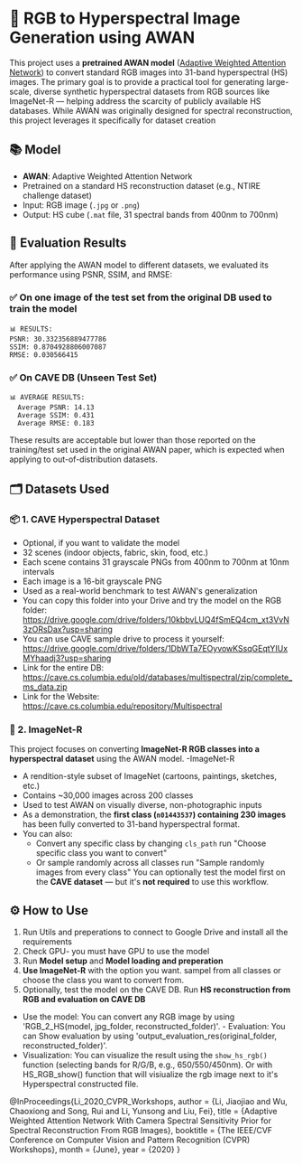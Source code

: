 # 🌈 RGB to Hyperspectral Image Generation using AWAN
 
This project uses a **pretrained AWAN model** ([Adaptive Weighted Attention Network](https://openaccess.thecvf.com/content_CVPRW_2020/papers/w31/Li_Adaptive_Weighted_Attention_Network_With_Camera_Spectral_Sensitivity_Prior_for_CVPRW_2020_paper.pdf)) to convert standard RGB images into 31-band hyperspectral (HS) images.
The primary goal is to provide a practical tool for generating large-scale, diverse synthetic hyperspectral datasets from RGB sources like ImageNet-R — helping address the scarcity of publicly available HS databases. While AWAN was originally designed for spectral reconstruction, this project leverages it specifically for dataset creation

## 📚 Model

- **AWAN**: Adaptive Weighted Attention Network
- Pretrained on a standard HS reconstruction dataset (e.g., NTIRE challenge dataset)
- Input: RGB image (`.jpg` or `.png`)
- Output: HS cube (`.mat` file, 31 spectral bands from 400nm to 700nm)

## 🧪 Evaluation Results

After applying the AWAN model to different datasets, we evaluated its performance using PSNR, SSIM, and RMSE:
### ✅ On one image of the test set from the original DB used to train the model

```
📊 RESULTS:
PSNR: 30.332356889477786
SSIM: 0.8704928806007087
RMSE: 0.030566415
```
### ✅ On CAVE DB (Unseen Test Set)

```
📊 AVERAGE RESULTS:
  Average PSNR: 14.13
  Average SSIM: 0.431
  Average RMSE: 0.183
```

These results are acceptable but lower than those reported on the training/test set used in the original AWAN paper, which is expected when applying to out-of-distribution datasets.

## 🗂️ Datasets Used

### 📦 1. **CAVE Hyperspectral Dataset** 
- Optional, if you want to validate the model
- 32 scenes (indoor objects, fabric, skin, food, etc.)
- Each scene contains 31 grayscale PNGs from 400nm to 700nm at 10nm intervals
- Each image is a 16-bit grayscale PNG
- Used as a real-world benchmark to test AWAN's generalization
- You can copy this folder into your Drive and try the model on the RGB folder:
https://drive.google.com/drive/folders/10kbbvLUQ4fSmEQ4cm_xt3VvN3zORsDax?usp=sharing
- You can use CAVE sample drive to process it yourself:
https://drive.google.com/drive/folders/1DbWTa7EOyvowKSsqGEqtYIUxMYhaadj3?usp=sharing
- Link for the entire DB:
https://cave.cs.columbia.edu/old/databases/multispectral/zip/complete_ms_data.zip
- Link for the Website:
https://cave.cs.columbia.edu/repository/Multispectral

### 🐘 2. **ImageNet-R**
This project focuses on converting **ImageNet-R RGB classes into a hyperspectral dataset** using the AWAN model.
-ImageNet-R
  - A rendition-style subset of ImageNet (cartoons, paintings, sketches, etc.)
  - Contains ~30,000 images across 200 classes
  - Used to test AWAN on visually diverse, non-photographic inputs
  - As a demonstration, the **first class (`n01443537`) containing 230 images** has been fully converted to 31-band hyperspectral format.
- You can also:
  - Convert any specific class by changing `cls_path`
    run "Choose specific class you want to convert"
  - Or sample randomly across all classes
    run "Sample randomly images from every class"
You can optionally test the model first on the **CAVE dataset** — but it's **not required** to use this workflow.

## ⚙️ How to Use

1. Run Utils and preperations to connect to Google Drive and install all the requirements
2. Check GPU- you must have GPU to use the model
3. Run **Model setup** and **Model loading and preperation**
4. **Use ImageNet-R** with the option you want. sampel from all classes or choose the class you want to convert from.
5. Optionally, test the model on the CAVE DB. Run **HS reconstruction from RGB and evaluation on CAVE DB**

- Use the model:
You can convert any RGB image by using 'RGB_2_HS(model, jpg_folder, reconstructed_folder)'. - Evaluation: You can Show evaluation by using 'output_evaluation_res(original_folder, reconstructed_folder)'.
- Visualization: You can visualize the result using the `show_hs_rgb()` function (selecting bands for R/G/B, e.g., 650/550/450nm). Or with HS_RGB_show() function that will visiualize the rgb image next to it's Hyperspectral constructed file.



@InProceedings{Li_2020_CVPR_Workshops,
author = {Li, Jiaojiao and Wu, Chaoxiong and Song, Rui and Li, Yunsong and Liu, Fei},
title = {Adaptive Weighted Attention Network With Camera Spectral Sensitivity Prior for Spectral Reconstruction From RGB Images},
booktitle = {The IEEE/CVF Conference on Computer Vision and Pattern Recognition (CVPR) Workshops},
month = {June},
year = {2020}
}
